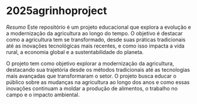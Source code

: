 # 2025agrinhoproject

*Resumo*
Este repositório é um projeto educacional que explora a evolução e a modernização da agricultura ao longo do tempo. O objetivo é destacar como a agricultura tem se transformado, desde suas práticas tradicionais até as inovações tecnológicas mais recentes, e como isso impacta a vida rural, a economia global e a sustentabilidade do planeta. 

O projeto tem como objetivo explorar a modernização da agricultura, destacando sua trajetória desde os métodos tradicionais até as tecnologias mais avançadas que transformaram o setor. O projeto busca educar o público sobre as mudanças na agricultura ao longo dos anos e como essas inovações continuam a moldar a produção de alimentos, o trabalho no campo e o impacto ambiental.
